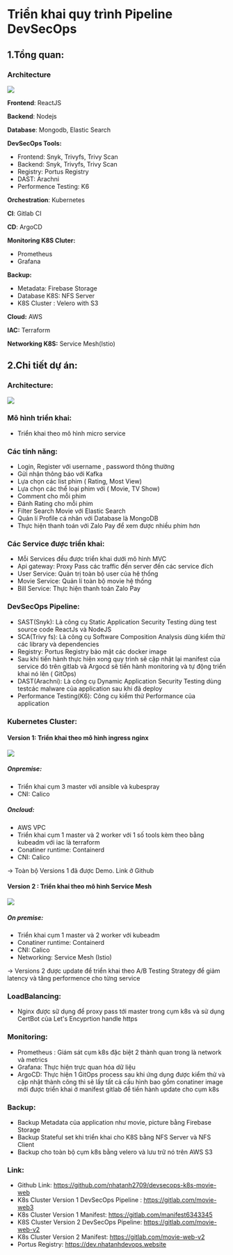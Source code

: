 # Triển khai quy trình Pipeline DevSecOps
## 1.Tổng quan:
### Architecture
![](https://i.imgur.com/8PAyuGX.png)


**Frontend**: ReactJS

**Backend**: Nodejs

**Database**: Mongodb, Elastic Search

**DevSecOps Tools:**
- Frontend: Snyk, Trivyfs, Trivy Scan
- Backend: Snyk, Trivyfs, Trivy Scan
- Registry: Portus Registry
- DAST: Arachni
- Performence Testing: K6

**Orchestration**: Kubernetes

**CI**: Gitlab CI

**CD**: ArgoCD

**Monitoring K8S Cluter:**
- Prometheus
- Grafana

**Backup:**
- Metadata: Firebase Storage
- Database K8S: NFS Server
- K8S Cluster : Velero with S3

**Cloud:** AWS

**IAC:** Terraform

**Networking K8S:** Service Mesh(Istio)

## 2.Chi tiết dự án:
### Architecture:
![](https://i.imgur.com/UeKEIpx.png)

### Mô hình triển khai:
- Triển khai theo mô hình micro service
### Các tính năng:
- Login, Register với username , password thông thường
- Gửi nhận thông báo với Kafka
- Lựa chọn các list phim ( Rating, Most View)
- Lựa chọn các thể loại phim với ( Movie, TV Show)
- Comment cho mỗi phim
- Đánh Rating cho mỗi phim
- Filter Search Movie với Elastic Search
- Quản lí Profile cá nhân với Database là MongoDB
- Thực hiện thanh toán với Zalo Pay để xem được nhiều phim hơn

### Các Service được triển khai:
- Mỗi Services đều được triển khai dưới mô hình MVC
- Api gateway: Proxy Pass các traffic đến server đến các service đích
- User Service: Quản trị toàn bộ user của hệ thống
- Movie Service: Quản lí toàn bộ movie hệ thống
- Bill Service: Thực hiện thanh toán Zalo Pay


### DevSecOps Pipeline: 
- SAST(Snyk): Là công cụ Static Application Security Testing dùng test
source code ReactJs và NodeJS
- SCA(Trivy fs): Là công cụ Software Composition Analysis dùng kiểm thử
các library và dependencies
- Registry: Portus Registry bảo mật các docker image
- Sau khi tiến hành thực hiện xong quy trình sẽ cập nhật lại manifest của
service đó trên gitlab và Argocd sẽ tiến hành monitoring và tự động triển khai nó lên ( GitOps)
- DAST(Arachni): Là công cụ Dynamic Application Security Testing dùng testcác malware của application sau khi đã deploy
- Performance Testing(K6): Công cụ kiểm thử Performance của application

### Kubernetes Cluster:
#### Version 1: Triển khai theo mô hình ingress nginx
![](https://docs.wallarm.com/pt-br/images/waf-installation/kubernetes/nginx-ingress-controller.png)

##### Onpremise:
- Triển khai cụm 3 master với ansible và kubespray
- CNI: Calico
##### Oncloud: 
- AWS VPC
- Triển khai cụm 1 master và 2 worker với 1 số tools kèm theo bằng kubeadm với iac là terraform
- Conatiner runtime: Containerd
- CNI: Calico

-> Toàn bộ Versions 1 đã được Demo. Link ở Github
#### Version 2 : Triển khai theo mô hình Service Mesh
![](https://miro.medium.com/v2/resize:fit:2000/1*0KRmprOLmuS42GsKV8oy7A.png)
##### On premise:
- Triển khai cụm 1 master và 2 worker với kubeadm
- Conatiner runtime: Containerd
- CNI: Calico
- Networking: Service Mesh (Istio)

-> Versions 2 được update để triển khai theo A/B Testing Strategy để giảm latency và tăng performence cho từng service

### LoadBalancing:
- Nginx được sữ dụng để proxy pass tới master trong cụm k8s
và sử dụng CertBot của Let's Encyprtion handle https

### Monitoring:
- Prometheus : Giám sát cụm k8s đặc biệt 2 thành quan trong là network và
metrics
- Grafana: Thực hiện trực quan hóa dữ liệu
- ArgoCD: Thực hiện 1 GitOps process sau khi ứng dụng được kiểm thử và
cập nhật thành công thì sẽ lấy tất cả cấu hình bao gồm conatiner image
mới được triển khai ở manifest gitlab để tiến hành update cho cụm k8s


### Backup:
- Backup Metadata của application như movie, picture bằng Firebase Storage
- Backup Stateful set khi triển khai cho K8S bằng NFS Server và NFS Client
- Backup cho toàn bộ cụm k8s bằng velero và lưu trữ nó trên AWS S3


### Link:
- Github Link: https://github.com/nhatanh2709/devsecops-k8s-movie-web
- K8s Cluster Version 1 DevSecOps Pipeline : https://gitlab.com/movie-web3
- K8s Cluster Version 1 Manifest: https://gitlab.com/manifest6343345
- K8S Cluster Version 2 DevSecOps Pipeline: https://gitlab.com/movie-web-v2
- K8s Cluster Version 2 Manifest: https://gitlab.com/movie-web-v2
- Portus Registry: https://dev.nhatanhdevops.website






